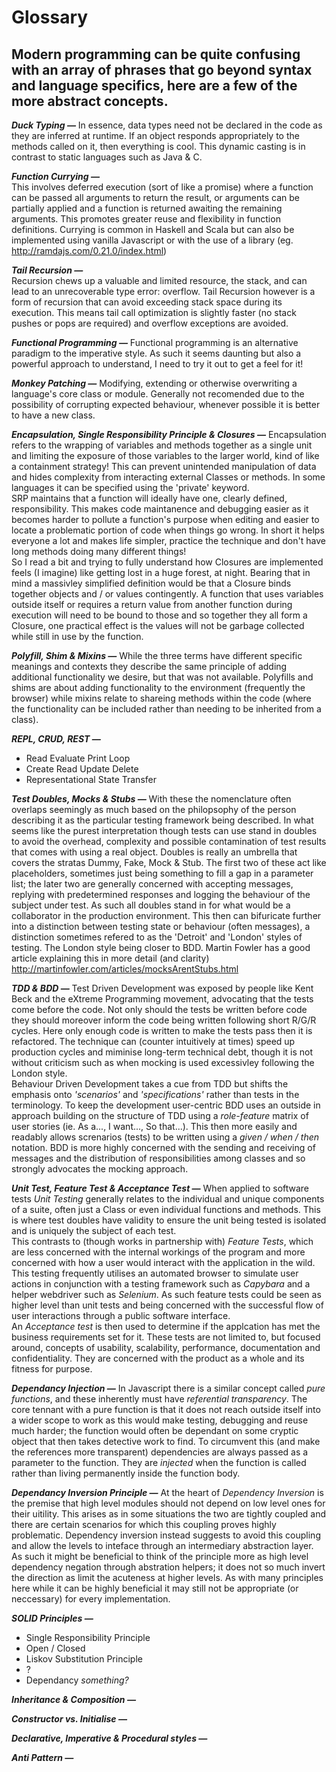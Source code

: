 # Glossary

## Modern programming can be quite confusing with an array of phrases that go beyond syntax and language specifics, here are a few of the more abstract concepts.

**_Duck Typing &mdash;_**
In essence, data types need not be declared in the code as they are inferred at runtime. If an object responds appropriately to the methods called on it, then everything is cool. This dynamic casting is in contrast to static languages such as Java & C.

**_Function Currying &mdash;_**<br>
This involves deferred execution (sort of like a promise) where a function can be passed all arguments to return the result, or arguments can be partially applied and a function is returned awaiting the remaining arguments. This promotes greater reuse and flexibility in function definitions. Currying is common in Haskell and Scala but can also be implemented using vanilla Javascript or with the use of a library (eg. http://ramdajs.com/0.21.0/index.html)

**_Tail Recursion &mdash;_**<br>
Recursion chews up a valuable and limited resource, the stack, and can lead to an unrecoverable type error: overflow. Tail Recursion however is a form of recursion that can avoid exceeding stack space during its execution. This means tail call optimization is slightly faster (no stack pushes or pops are required) and overflow exceptions are avoided.

**_Functional Programming &mdash;_**
Functional programming is an alternative paradigm to the imperative style. As such it seems daunting but also a powerful approach to understand, I need to try it out to get a feel for it!

**_Monkey Patching &mdash;_**
Modifying, extending or otherwise overwriting a language's core class or module. Generally not recomended due to the possibility of corrupting expected behaviour, whenever possible it is better to have a new class.

**_Encapsulation, Single Responsibility Principle & Closures &mdash;_**
Encapsulation refers to the wrapping of variables and methods together as a single unit and limiting the exposure of those variables to the larger world, kind of like a containment strategy! This can prevent unintended manipulation of data and hides complexity from interacting external Classes or methods. In some languages it can be specified using the 'private' keyword.<br>
SRP maintains that a function will ideally have one, clearly defined, responsibility. This makes code maintanence and debugging easier as it becomes harder to pollute a function's purpose when editing and easier to locate a problematic portion of code when things go wrong. In short it helps everyone a lot and makes life simpler, practice the technique and don't have long methods doing many different things!<br>
So I read a bit and trying to fully understand how Closures are implemented feels (I imagine) like getting lost in a huge forest, at night. Bearing that in mind a massivley simplified definition would be that a Closure binds together objects and / or values contingently. A function that uses variables outside itself or requires a return value from another function during execution will need to be bound to those and so together they all form a Closure, one practical effect is the values will not be garbage collected while still in use by the function.

**_Polyfill, Shim & Mixins &mdash;_**
While the three terms have different specific meanings and contexts they describe the same principle of adding additional functionality we desire, but that was not available. Polyfills and shims are about adding functionality to the environment (frequently the browser) while mixins relate to shareing methods within the code (where the functionality can be included rather than needing to be inherited from a class).

**_REPL, CRUD, REST &mdash;_**
* Read Evaluate Print Loop
* Create Read Update Delete
* Representational State Transfer

**_Test Doubles, Mocks & Stubs &mdash;_**
With these the nomenclature often overlaps seemingly as much based on the philopsophy of the person describing it as the particular testing framework being described. In what seems like the purest interpretation though tests can use stand in doubles to avoid the overhead, complexity and possible contamination of test results that comes with using a real object. Doubles is really an umbrella that covers the stratas Dummy, Fake, Mock & Stub. The first two of these act like placeholders, sometimes just being something to fill a gap in a parameter list; the later two are generally concerned with accepting messages, replying with predetermined responses and logging the behaviour of the subject under test. As such all doubles stand in for what would be a collaborator in the production environment. This then can bifuricate further into a distinction between testing state or behaviour (often messages), a distinction sometimes refered to as the 'Detroit' and 'London' styles of testing. The London style being closer to BDD. Martin Fowler has a good article explaining this in more detail (and clarity) http://martinfowler.com/articles/mocksArentStubs.html

**_TDD & BDD &mdash;_**
Test Driven Development was exposed by people like Kent Beck and the eXtreme Programming movement, advocating that the tests come before the code. Not only should the tests be written before code they should moreover inform the code being written following short R/G/R cycles. Here only enough code is written to make the tests pass then it is refactored. The technique can (counter intuitively at times) speed up production cycles and miminise long-term technical debt, though it is not without criticism such as when mocking is used excessivley following the London style.<br>
Behaviour Driven Development takes a cue from TDD but shifts the emphasis onto _'scenarios'_ and _'specifications'_ rather than tests in the terminology. To keep the development user-centric BDD uses an outside in approach building on the structure of TDD using a _role-feature_ matrix of user stories (ie. As a..., I want..., So that...). This then more easily and readably allows screnarios (tests) to be written using a _given / when / then_ notation. BDD is more highly concerned with the sending and receiving of messages and the distribution of responsibilities among classes and so strongly advocates the mocking approach.

**_Unit Test, Feature Test & Acceptance Test &mdash;_**
When applied to software tests _Unit Testing_ generally relates to the individual and unique components of a suite, often just a Class or even individual functions and methods. This is where test doubles have validity to ensure the unit being tested is isolated and is uniquely the subject of each test.<br>
This contrasts to (though works in partnership with) _Feature Tests_, which are less concerned with the internal workings of the program and more concerned with how a user would interact with the application in the wild. This testing frequently utilises an automated browser to simulate user actions in conjunction with a testing framework such as _Capybara_ and a helper webdriver such as _Selenium_. As such feature tests could be seen as higher level than unit tests and being concerned with the successful flow of user interactions through a public software interface.<br>
An _Acceptance test_ is then used to determine if the applcation has met the business requirements set for it. These tests are not limited to, but focused around, concepts of usability, scalability, performance, documentation and confidentiality. They are concerned with the product as a whole and its fitness for purpose.

**_Dependancy Injection &mdash;_**
In Javascript there is a similar concept called _pure functions_, and these inherently must have _referential transparency_. The core tennant with a pure function is that it does not reach outside itself into a wider scope to work as this would make testing, debugging and reuse much harder; the function would often be dependant on some cryptic object that then takes detective work to find. To circumvent this (and make the references more transparent) dependencies are always passed as a parameter to the function. They are _injected_ when the function is called rather than living permanently inside the function body.

**_Dependancy Inversion Principle &mdash;_**
At the heart of _Dependency Inversion_ is the premise that high level modules should not depend on low level ones for their uitility. This arises as in some situations the two are tightly coupled and there are certain scenarios for which this coupling proves highly problematic. Dependency inversion instead suggests to avoid this coupling and allow the levels to inteface through an intermediary abstraction layer. As such it might be beneficial to think of the principle more as high level dependency negation through abstration helpers; it does not so much invert the direction as limit the acuteness at higher levels. As with many principles here while it can be highly beneficial it may still not be appropriate (or neccessary) for every implementation.

**_SOLID Principles &mdash;_**
* Single Responsibility Principle
* Open / Closed
* Liskov Substitution Principle
* ?
* Dependancy _something?_

**_Inheritance & Composition &mdash;_**

**_Constructor vs. Initialise &mdash;_**

**_Declarative, Imperative & Procedural styles &mdash;_**

**_Anti Pattern &mdash;_**
    
